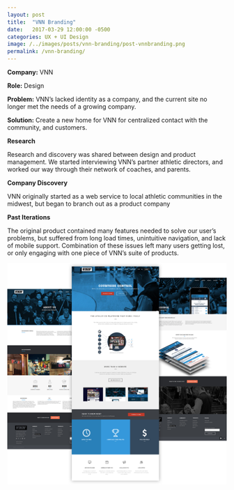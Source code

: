 ```yaml
---
layout: post
title:  "VNN Branding"
date:   2017-03-29 12:00:00 -0500
categories: UX + UI Design
image: /../images/posts/vnn-branding/post-vnnbranding.png
permalink: /vnn-branding/
---
```


**Company:** VNN

**Role:** Design

**Problem:** VNN’s lacked identity as a company, and the current site no longer met the needs of a growing company.

**Solution:** Create a new home for VNN for centralized contact with the community, and customers.



**Research**

Research and discovery was shared between design and product management. We started interviewing VNN’s partner athletic directors, and worked our way through their network of coaches, and parents.



**Company Discovery**

VNN originally started as a web service to local athletic communities in the midwest, but began to branch out as a product company



**Past Iterations**

The original product contained many features needed to solve our user’s problems, but suffered from long load times, unintuitive navigation, and lack of mobile support. Combination of these issues left many users getting lost, or only engaging with one piece of VNN’s suite of products.

![vnnbranding](/../images/posts/vnn-branding/vnn-site.png "Logo Title Text 1")
